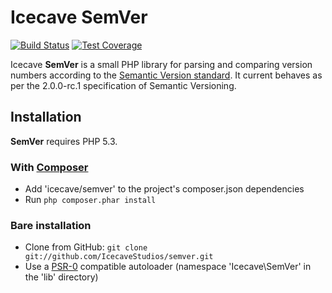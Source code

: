 # Icecave SemVer

[![Build Status](https://secure.travis-ci.org/IcecaveStudios/semver.png)](http://travis-ci.org/IcecaveStudios/semver)
[![Test Coverage](http://icecavestudios.github.com/semver/coverage-report/coverage.png)](http://icecavestudios.github.com/semver/coverage-report/index.html)

Icecave **SemVer** is a small PHP library for parsing and comparing version numbers according to the [Semantic Version standard](http://semver.org). It current behaves as per the 2.0.0-rc.1 specification of Semantic Versioning.

## Installation

**SemVer** requires PHP 5.3.

### With [Composer](http://getcomposer.org/)

* Add 'icecave/semver' to the project's composer.json dependencies
* Run `php composer.phar install`

### Bare installation

* Clone from GitHub: `git clone git://github.com/IcecaveStudios/semver.git`
* Use a [PSR-0](https://github.com/php-fig/fig-standards/blob/master/accepted/PSR-0.md)
  compatible autoloader (namespace 'Icecave\SemVer' in the 'lib' directory)
